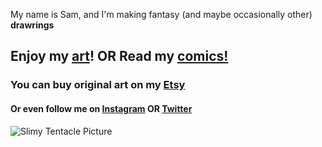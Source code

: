 My name is Sam, and I'm making fantasy (and maybe occasionally other) **drawrings**

## Enjoy my [art](art.md)! **OR** Read my [comics!](comics.md)

### You can buy original art on my [Etsy](https://www.etsy.com/shop/OmegaEarthArt)

#### Or even follow me on [Instagram](https://www.instagram.com/omegaearthart/) OR [Twitter](https://twitter.com/OmegaEarthArt)

![Slimy Tentacle Picture](./assets/images/Slimy%20Tentacles%20JPEG.jpg)

